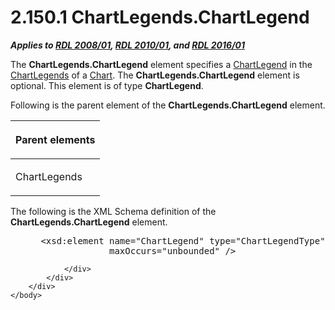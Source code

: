 <html dir="LTR" xmlns:mshelp="http://msdn.microsoft.com/mshelp" xmlns:ddue="http://ddue.schemas.microsoft.com/authoring/2003/5" xmlns:xlink="http://www.w3.org/1999/xlink" xmlns:tool="http://www.microsoft.com/tooltip">
    <head>
        <meta http-equiv="Content-Type" content="text/html; CHARSET=utf-8"></meta>
        <meta name="save" content="history"></meta>
        <title>2.150.1 ChartLegends.ChartLegend</title>
        <xml>
            <mshelp:toctitle title="2.150.1 ChartLegends.ChartLegend"></mshelp:toctitle>
            <mshelp:rltitle title="[MS-RDL]: ChartLegends.ChartLegend"></mshelp:rltitle>
            <mshelp:keyword index="A" term="0f9c93ad-a7f4-4faf-b103-00c61b1ca946"></mshelp:keyword>
            <mshelp:attr name="DCSext.ContentType" value="open specification"></mshelp:attr>
            <mshelp:attr name="AssetID" value="0f9c93ad-a7f4-4faf-b103-00c61b1ca946"></mshelp:attr>
            <mshelp:attr name="TopicType" value="kbRef"></mshelp:attr>
            <mshelp:attr name="DCSext.Title" value="[MS-RDL]: ChartLegends.ChartLegend" />
        </xml>
    </head>
    <body>
        <div id="header">
            <h1 class="heading">2.150.1 ChartLegends.ChartLegend</h1>
        </div>
        <div id="mainSection">
            <div id="mainBody">
                <div id="allHistory" class="saveHistory"></div>
                <div id="sectionSection0" class="section" name="collapseableSection">
                    

<p><b><i>Applies to </i></b><a href="1e855f94-4617-47e4-b89e-0856c6cb420f.htm"><b><i>RDL 2008/01</i></b></a><b><i>,
</i></b><a href="3428e690-a348-4ec7-8a6a-8efb42d2cdee.htm"><b><i>RDL 2010/01</i></b></a><b><i>,
and </i></b><a href="52ce3983-2bfc-4e72-9359-42aaf5fe4509.htm"><b><i>RDL 2016/01</i></b></a></p>

<p>The <b>ChartLegends.ChartLegend</b> element specifies a <a href="68a0757c-8f1a-42b9-9473-ccedd40029fb.htm">ChartLegend</a> in the <a href="6b125441-0da9-43f3-9517-9199998c8f43.htm">ChartLegends</a> of a <a href="b0ab5524-7eb2-47a7-a4d3-230f5c8c5526.htm">Chart</a>. The <b>ChartLegends.ChartLegend</b>
element is optional. This element is of type <b>ChartLegend</b>.</p>

<p>Following is the parent element of the <b>ChartLegends.ChartLegend</b>
element.</p>

<table>
 <thead>
  <tr>
   <th>
   <p>Parent elements</p>
   </th>
  </tr>
 </thead>
 <tr>
  <td>
  <p>ChartLegends</p>
  </td>
 </tr>
</table>

<p>The following is the XML Schema definition of the <b>ChartLegends.ChartLegend</b>
element.</p>

<dl>
<dd>
<div><pre> &lt;xsd:element name=&quot;ChartLegend&quot; type=&quot;ChartLegendType&quot; minOccurs=&quot;0&quot; 
              maxOccurs=&quot;unbounded&quot; /&gt;
</pre></div>
</dd></dl>


                </div>
            </div>
        </div>
    </body>
</html>